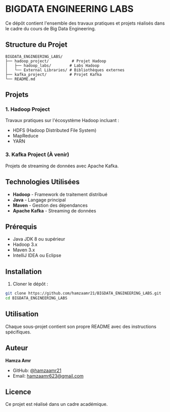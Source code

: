 # BIGDATA ENGINEERING LABS

Ce dépôt contient l'ensemble des travaux pratiques et projets réalisés dans le cadre du cours de Big Data Engineering.

## Structure du Projet

```
BIGDATA_ENGINEERING_LABS/
├── hadoop_project/          # Projet Hadoop
│   ├── hadoop_labs/        # Labs Hadoop
│   └── External Libraries/ # Bibliothèques externes
├── kafka_project/          # Projet Kafka
└── README.md
```

## Projets

### 1. Hadoop Project
Travaux pratiques sur l'écosystème Hadoop incluant :
- HDFS (Hadoop Distributed File System)
- MapReduce
- YARN


### 3. Kafka Project (À venir)
Projets de streaming de données avec Apache Kafka.

##  Technologies Utilisées

- **Hadoop** - Framework de traitement distribué
- **Java** - Langage principal
- **Maven** - Gestion des dépendances
- **Apache Kafka** - Streaming de données

## Prérequis

- Java JDK 8 ou supérieur
- Hadoop 3.x
- Maven 3.x
- IntelliJ IDEA ou Eclipse

##  Installation

1. Cloner le dépôt :
```bash
git clone https://github.com/hamzaamr21/BIGDATA_ENGINEERING_LABS.git
cd BIGDATA_ENGINEERING_LABS
```


## Utilisation

Chaque sous-projet contient son propre README avec des instructions spécifiques.

## Auteur

**Hamza Amr**
- GitHub: [@hamzaamr21](https://github.com/hamzaamr21)
- Email: hamzaamr623@gmail.com

## Licence

Ce projet est réalisé dans un cadre académique.
